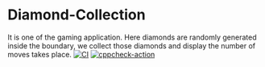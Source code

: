 # Diamond-Collection
It is one of the gaming application. Here diamonds are randomly generated inside the boundary, we collect those diamonds and display the number of moves takes place.
[![CI](https://github.com/stepin280515/Diamond-Collection/actions/workflows/build.yml/badge.svg)](https://github.com/stepin280515/Diamond-Collection/actions/workflows/build.yml)
[![cppcheck-action](https://github.com/stepin280515/Diamond-Collection/actions/workflows/cppcheck.yml/badge.svg)](https://github.com/stepin280515/Diamond-Collection/actions/workflows/cppcheck.yml)
